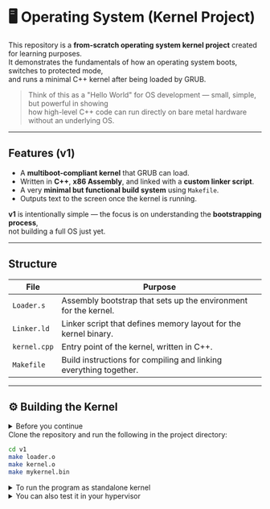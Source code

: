 # 🖥️ Operating System (Kernel Project)

This repository is a **from-scratch operating system kernel project** created for learning purposes.  
It demonstrates the fundamentals of how an operating system boots, switches to protected mode,  
and runs a minimal C++ kernel after being loaded by GRUB.

> Think of this as a "Hello World" for OS development — small, simple, but powerful in showing  
> how high-level C++ code can run directly on bare metal hardware without an underlying OS.

---

## Features (v1)
- A **multiboot-compliant kernel** that GRUB can load.
- Written in **C++**, **x86 Assembly**, and linked with a **custom linker script**.
- A very **minimal but functional build system** using `Makefile`.
- Outputs text to the screen once the kernel is running.

**v1** is intentionally simple — the focus is on understanding the **bootstrapping process**,  
not building a full OS just yet.

---

## Structure

| File         | Purpose                                                                 |
|--------------|-------------------------------------------------------------------------|
| `Loader.s`   | Assembly bootstrap that sets up the environment for the kernel.         |
| `Linker.ld`  | Linker script that defines memory layout for the kernel binary.         |
| `kernel.cpp` | Entry point of the kernel, written in C++.                              |
| `Makefile`   | Build instructions for compiling and linking everything together.       |

---

## ⚙️ Building the Kernel
<details>
<summary>
Before you continue
</summary>
We strongly suggest to use a linux system.
</details>
Clone the repository and run the following in the project directory:

```bash
cd v1
make loader.o
make kernel.o
make mykernel.bin
```

<details>
        <summary>
                To run the program as standalone kernel 
        </summary>

type:
        
```bash
make install
```

Now add following command inside the file in directory /boot/grub/grub.cfg to run this kernel:
```bash
### Starting My OPERATING SYSTEM ###
menuentry 'MYOS'{
        multiboot /boot/mykernel.bin*
        boot
}
###  End MY OPERATING SYSTEM ###
```

Reboot your system and you'll see your os listed down.

</details>

<details>
        <summary>
                You can also test it in your hypervisor 
        </summary>

type:
        
```bash
make mykernel.iso
make run
```

⚠️ make sure to edit the makefile before running this command
</details>

